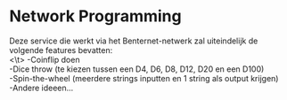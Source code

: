 # Network Programming
Deze service die werkt via het Benternet-netwerk zal uiteindelijk de volgende features bevatten:  
<\t>  -Coinflip doen  
  -Dice throw (te kiezen tussen een D4, D6, D8, D12, D20 en een D100)  
  -Spin-the-wheel (meerdere strings inputten en 1 string als output krijgen)  
  -Andere ideeen...  
